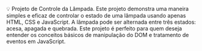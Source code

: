 💡 Projeto de Controle da Lâmpada.
 Este projeto demonstra uma maneira simples e eficaz de controlar o estado de uma lâmpada usando apenas HTML, CSS e JavaScript. A lâmpada pode ser alternada entre três estados: acesa, apagada e quebrada. Este projeto é perfeito para quem deseja entender os conceitos básicos de manipulação do DOM e tratamento de eventos em JavaScript.
